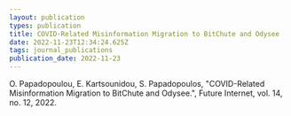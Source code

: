 ```yaml
---
layout: publication
types: publication
title: COVID-Related Misinformation Migration to BitChute and Odysee
date: 2022-11-23T12:34:24.625Z
tags: journal_publications
publication_date: 2022-11-23
---
```

O. Papadopoulou, E. Kartsounidou, S. Papadopoulos, "COVID-Related Misinformation Migration to BitChute and Odysee.", Future Internet, vol. 14, no. 12, 2022.